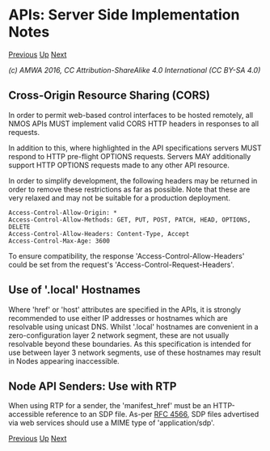 # APIs: Server Side Implementation Notes
[Previous](2.2._APIs_-_Client_Side_Implementation_Notes.md) [Up](..) [Next](2.4._APIs_-_Load_Balancing_&_Redundancy.md)

_(c) AMWA 2016, CC Attribution-ShareAlike 4.0 International (CC BY-SA 4.0)_

## Cross-Origin Resource Sharing (CORS)

In order to permit web-based control interfaces to be hosted remotely, all NMOS APIs MUST implement valid CORS HTTP headers in responses to all requests.

In addition to this, where highlighted in the API specifications servers MUST respond to HTTP pre-flight OPTIONS requests. Servers MAY additionally support HTTP OPTIONS requests made to any other API resource.

In order to simplify development, the following headers may be returned in order to remove these restrictions as far as possible. Note that these are very relaxed and may not be suitable for a production deployment.

```
Access-Control-Allow-Origin: *
Access-Control-Allow-Methods: GET, PUT, POST, PATCH, HEAD, OPTIONS, DELETE
Access-Control-Allow-Headers: Content-Type, Accept
Access-Control-Max-Age: 3600
```

To ensure compatibility, the response 'Access-Control-Allow-Headers' could be set from the request's 'Access-Control-Request-Headers'.

## Use of '.local' Hostnames

Where 'href' or 'host' attributes are specified in the APIs, it is strongly recommended to use either IP addresses or hostnames which are resolvable using unicast DNS. Whilst '.local' hostnames are convenient in a zero-configuration layer 2 network segment, these are not usually resolvable beyond these boundaries. As this specification is intended for use between layer 3 network segments, use of these hostnames may result in Nodes appearing inaccessible.

## Node API Senders: Use with RTP

When using RTP for a sender, the 'manifest_href' must be an HTTP-accessible reference to an SDP file. As-per [RFC 4566](https://tools.ietf.org/html/rfc4566), SDP files advertised via web services should use a MIME type of 'application/sdp'.

[Previous](2.2._APIs_-_Client_Side_Implementation_Notes.md) [Up](..) [Next](2.4._APIs_-_Load_Balancing_&_Redundancy.md)
